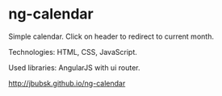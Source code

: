 # ng-calendar

Simple calendar. Click on header to redirect to current month.

Technologies: HTML, CSS, JavaScript.

Used libraries: AngularJS with ui router.

http://jbubsk.github.io/ng-calendar